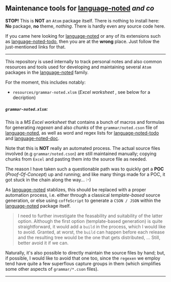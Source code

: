 ## Maintenance tools for [language-noted] _and co_

**STOP!** This is **NOT** an `Atom` package itself.
There is nothing to install here: **No** package, **no** theme, _nothing_. There is hardly even any source code here.

If you came here looking for [language-noted] or any of its extensions such as [language-noted-todo], then you are at the **wrong** place. Just follow the just-mentioned links for that.

---------------------

This repository is used internally to track personal notes and also common resources and tools used for developing and maintaining several `Atom` packages in the [language-noted] family.

For the moment, this includes notably:

  - `resources/grammar-noted.xlsm`  (_Excel worksheet_ , see below for a decription)

##### `grammar-noted.xlsm`:

This is a _MS Excel worksheet_ that contains a bunch of macros and formulas for generating *regexen* and also *chunks* of the `grammar/noted.cson` file of [language-noted], as well as word and regex lists for [language-noted-todo] and [language-noted-doc].

Note that this is **NOT** really an automated process. The actual source files involved (e.g `grammar/noted.cson`) are still maintained manually; copying chunks from `Excel` and pasting them into the source file as needed.

The reason I have taken such a questionable path was to quickly get a **POC** (_Proof-Of-Concept_) up and running; and like many things made for a POC, it got stuck in the chain along the way... :-)

As [language-noted] stablizes, this should be replaced with a proper automation process, i.e. either through a classical *template-based* source generation, or else using `coffeScript` to generate a `CSON / JSON` within the [language-noted] package itself.

> I need to further investigate the feasability and suitability of the latter option.
> Although the first option (template-based generation) is quite straightforward, it would add a `build` in the process, which I would like to avoid. Granted, at worst, the `build` can happen before each release and the resulting tree would be the one that gets distributed, ... Still, better avoid it if we can.

Naturally, it's also possible to directly maintain the source files by hand; but, if possible, I would like to avoid that one too, since the `regexen` we employ tend have quite a few superflous capture groups in them (which simplifies some other aspects of `grammar/*.cson` files).

-----------------------
[language-noted]: <https://github.com/tabulon-addon/atom-language-noted>
[language-noted-todo]: <https://github.com/tabulon-addon/atom-language-noted-todo>
[language-noted-doc]: <https://github.com/tabulon-addon/atom-language-noted-doc>
